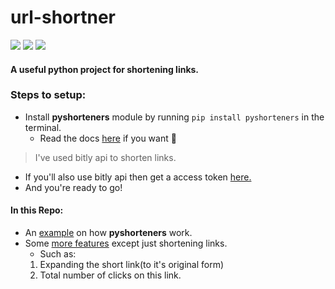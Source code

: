# url-shortner
![](https://img.shields.io/github/languages/top/Prince2347X/url-shortner)
![](https://img.shields.io/github/last-commit/Prince2347X/url-shortner)
![](https://img.shields.io/badge/By-Prince%20Raj-yellowgreen?link=https://right&link=https://twitter.com/Prince_2347X)
#### A useful python project for shortening links.

 
### Steps to setup:
   - Install **pyshorteners** module by running `pip install pyshorteners` in the terminal.
      - Read the docs [here](https://bit.ly/shorteners-info) if you want 🤪
   > I've used bitly api to shorten links.
   - If you'll also use bitly api then get a access token [here.](https://bitly.is/accesstoken) 
   - And you're ready to go!

#### In this Repo:
   - An [example](/shortener.py) on how **pyshorteners** work.
   - Some [more features](/something-more.py) except just shortening links.
      - Such as:
       1. Expanding the short link(to it's original form)
       2. Total number of clicks on this link.
